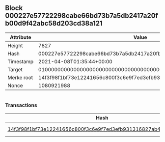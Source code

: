 ## Block 000227e57722298cabe66bd73b7a5db2417a20fb00d9f42abc58d203cd38a121

Attribute | Value
--- | ---
Height | 7827
Hash | 000227e57722298cabe66bd73b7a5db2417a20fb00d9f42abc58d203cd38a121
Timestamp | 2021-04-08T01:35:44+00:00
Target | 0100000000000000000000000000000000000000000000000000000000000000
Merke root | 14f3f98f1bf73e12241656c800f3c6e9f7ed3efb931316827ab4f229ddc28492
Nonce | 1080921988

```

```

### Transactions

Hash | Amount
--- | ---
[14f3f98f1bf73e12241656c800f3c6e9f7ed3efb931316827ab4f229ddc28492](14f3f98f1bf73e12241656c800f3c6e9f7ed3efb931316827ab4f229ddc28492.md) | 10.00000000 SKEPTI 
